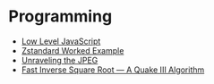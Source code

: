 # Programming

* [Low Level JavaScript][1]
* [Zstandard Worked Example][2]
* [Unraveling the JPEG][3]
* [Fast Inverse Square Root — A Quake III Algorithm][4]

[1]: https://www.youtube.com/c/LowLevelJavaScript
[2]: https://nigeltao.github.io/blog/2022/zstandard-part-1-concepts.html
[3]: https://parametric.press/issue-01/unraveling-the-jpeg/
[4]: https://www.youtube.com/watch?v=p8u_k2LIZyo
